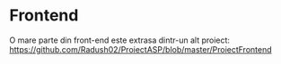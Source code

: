 # Frontend

O mare parte din front-end este extrasa dintr-un alt proiect:
https://github.com/Radush02/ProiectASP/blob/master/ProiectFrontend